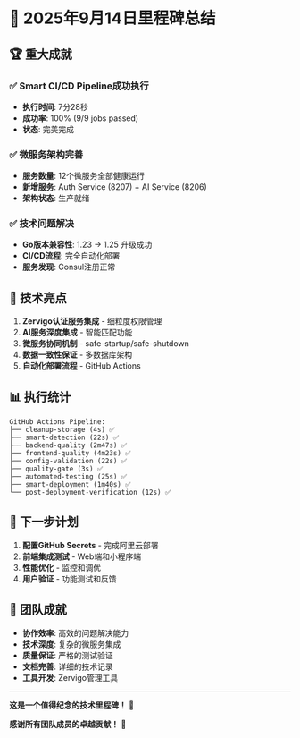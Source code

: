 # 🎉 2025年9月14日里程碑总结

## 🏆 重大成就

### ✅ Smart CI/CD Pipeline成功执行
- **执行时间**: 7分28秒
- **成功率**: 100% (9/9 jobs passed)
- **状态**: 完美完成

### ✅ 微服务架构完善
- **服务数量**: 12个微服务全部健康运行
- **新增服务**: Auth Service (8207) + AI Service (8206)
- **架构状态**: 生产就绪

### ✅ 技术问题解决
- **Go版本兼容性**: 1.23 → 1.25 升级成功
- **CI/CD流程**: 完全自动化部署
- **服务发现**: Consul注册正常

## 🚀 技术亮点

1. **Zervigo认证服务集成** - 细粒度权限管理
2. **AI服务深度集成** - 智能匹配功能
3. **微服务协同机制** - safe-startup/safe-shutdown
4. **数据一致性保证** - 多数据库架构
5. **自动化部署流程** - GitHub Actions

## 📊 执行统计

```
GitHub Actions Pipeline:
├── cleanup-storage (4s) ✅
├── smart-detection (22s) ✅  
├── backend-quality (2m47s) ✅
├── frontend-quality (4m23s) ✅
├── config-validation (22s) ✅
├── quality-gate (3s) ✅
├── automated-testing (25s) ✅
├── smart-deployment (1m40s) ✅
└── post-deployment-verification (12s) ✅
```

## 🎯 下一步计划

1. **配置GitHub Secrets** - 完成阿里云部署
2. **前端集成测试** - Web端和小程序端
3. **性能优化** - 监控和调优
4. **用户验证** - 功能测试和反馈

## 🏅 团队成就

- **协作效率**: 高效的问题解决能力
- **技术深度**: 复杂的微服务集成
- **质量保证**: 严格的测试验证
- **文档完善**: 详细的技术记录
- **工具开发**: Zervigo管理工具

---

**这是一个值得纪念的技术里程碑！** 🎊

**感谢所有团队成员的卓越贡献！** 👏

